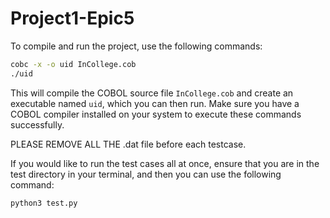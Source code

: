 # Project1-Epic5

To compile and run the project, use the following commands:

```bash
cobc -x -o uid InCollege.cob     
./uid
```
This will compile the COBOL source file `InCollege.cob` and create an executable named `uid`, which you can then run.
Make sure you have a COBOL compiler installed on your system to execute these commands successfully.

PLEASE REMOVE ALL THE .dat file before each testcase.

If you would like to run the test cases all at once, ensure that you are in the test directory in your terminal, and then you can use the following command:

```bash
python3 test.py
```